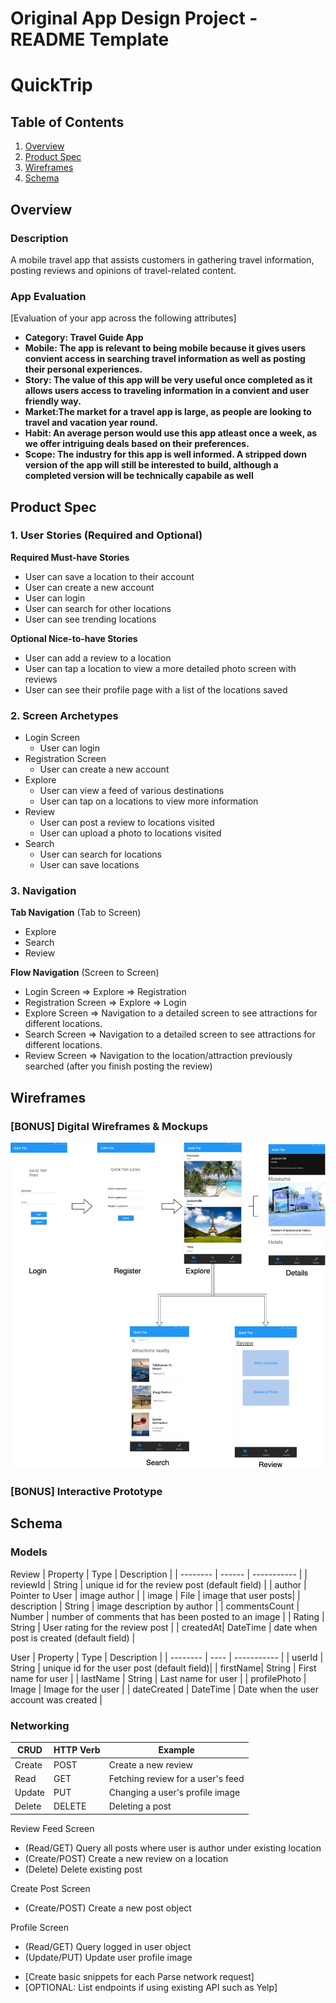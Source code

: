 Original App Design Project - README Template
===

# QuickTrip

## Table of Contents
1. [Overview](#Overview)
1. [Product Spec](#Product-Spec)
1. [Wireframes](#Wireframes)
2. [Schema](#Schema)

## Overview
### Description
A mobile travel app that assists customers in gathering travel information, posting reviews and opinions of travel-related content.

### App Evaluation
[Evaluation of your app across the following attributes]
- **Category: Travel Guide App**
- **Mobile: The app is relevant to being mobile because it gives users convient access in searching travel information as well as posting their personal experiences.**
- **Story: The value of this app will be very useful once completed as it allows users access to traveling information in a convient and user friendly way.**
- **Market:The market for a travel app is large, as people are looking to travel and vacation year round.**
- **Habit: An average person would use this app atleast once a week, as we offer intriguing deals based on their preferences.**
- **Scope: The industry for this app is well informed. A stripped down version of the app will still be interested to build, although a completed version will be technically capabile as well**

## Product Spec

### 1. User Stories (Required and Optional)

**Required Must-have Stories**

* User can save a location to their account
* User can create a new account
* User can login
* User can search for other locations
* User can see trending locations

**Optional Nice-to-have Stories**

* User can add a review to a location
* User can tap a location to view a more detailed photo screen with reviews
* User can see their profile page with a list of the locations saved


### 2. Screen Archetypes

* Login Screen
    * User can login
* Registration Screen
    * User can create a new account
* Explore
    * User can view a feed of various destinations
    * User can tap on a locations to view more information
* Review
    * User can post a review to locations visited
    * User can upload a photo to locations visited
* Search
    * User can search for locations
    * User can save locations

### 3. Navigation

**Tab Navigation** (Tab to Screen)

* Explore
* Search
* Review

**Flow Navigation** (Screen to Screen)

* Login Screen
    => Explore
    => Registration
* Registration Screen
    => Explore
    => Login
* Explore Screen
    => Navigation to a detailed screen to see attractions for different locations.
* Search Screen
    => Navigation to a detailed screen to see attractions for different locations.
* Review Screen
    => Navigation to the location/attraction previously searched (after you finish posting the review)


## Wireframes

### [BONUS] Digital Wireframes & Mockups
<img src="QuickTrip.png" width=600>

### [BONUS] Interactive Prototype

## Schema 
### Models
Review
| Property | Type   | Description |
| -------- | ------ | ----------- |
| reviewId | String | unique id for the review post (default field) |
| author   | Pointer to User | image author |
| image    | File   | image that user posts|
| description | String | image description by author |
| commentsCount | Number | number of comments that has been posted to an image |
| Rating   | String | User rating for the review post |
| createdAt| DateTime | date when post is created (default field) |

User
| Property | Type | Description |
| -------- | ---- | ----------- |
| userId   | String | unique id for the user post (default field)|
| firstName| String | First name for user |
| lastName | String | Last name for user |
| profilePhoto | Image | Image for the user |
| dateCreated     | DateTime | Date when the user account was created |

### Networking
| CRUD     | HTTP Verb| Example  |
| -------- | -------- | -------- |
| Create   | POST     | Create a new review     |
| Read     | GET     | Fetching review for a user's feed    |
| Update   | PUT     | Changing a user's profile image     |
| Delete   | DELETE     | Deleting a post     |

Review Feed Screen
* (Read/GET) Query all posts where user is author under existing location
* (Create/POST) Create a new review on a location
* (Delete) Delete existing post

Create Post Screen
* (Create/POST) Create a new post object

Profile Screen
* (Read/GET) Query logged in user object
* (Update/PUT) Update user profile image
- [Create basic snippets for each Parse network request]
- [OPTIONAL: List endpoints if using existing API such as Yelp]
 
